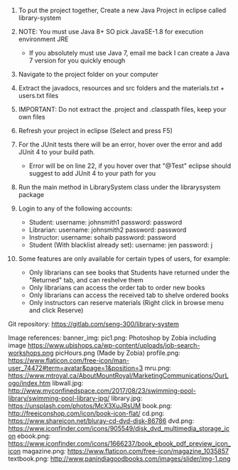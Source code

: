 1. To put the project together, Create a new Java Project in eclipse called library-system
2. NOTE: You must use Java 8+ SO pick JavaSE-1.8 for execution environment JRE
	- If you absolutely must use Java 7, email me back I can create a Java 7 version for you quickly enough
3. Navigate to the project folder on your computer
4. Extract the javadocs, resources and src folders and the materials.txt + users.txt files
5. IMPORTANT: Do not extract the .project and .classpath files, keep your own files
6. Refresh your project in eclipse (Select and press F5)
7. For the JUnit tests there will be an error, hover over the error and add JUnit 4 to your build path.
	- Error will be on line 22, if you hover over that "@Test" eclipse should suggest to add JUnit 4 to your path for you
8. Run the main method in LibrarySystem class under the librarysystem package
9. Login to any of the following accounts:
	- Student:
		username: johnsmith1
		password: password
	- Librarian:
		username: johnsmith2
		password: password
	- Instructor:
		username: sohaib
		password: password
	- Student (With blacklist already set):
		username: jen
		password: j

10. Some features are only available for certain types of users, for example:
	- Only librarians can see books that Students have returned under the "Returned" tab, and can reshelve them
	- Only librarians can access the order tab to order new books
	- Only librarians can access the received tab to shelve ordered books
	- Only instructors can reserve materials (Right click in browse menu and click Reserve)
	
Git repository: https://gitlab.com/seng-300/library-system

Image references:
banner_img:
pic1.png: Photoshop by Zobia including image https://www.ubishops.ca/wp-content/uploads/job-search-workshops.png
picHours.png (Made by Zobia)
profile.png: https://www.flaticon.com/free-icon/man-user_74472#term=avatar&page=1&position=3
mru.png: https://www.mtroyal.ca/AboutMountRoyal/MarketingCommunications/OurLogo/index.htm
libwall.jpg: http://www.myconfinedspace.com/2017/08/23/swimming-pool-library/swimming-pool-library-jpg/
library.jpg: https://unsplash.com/photos/McX3XuJRsUM
book.png: http://freeiconshop.com/icon/book-icon-flat/
cd.png: https://www.shareicon.net/bluray-cd-dvd-disk-86786
dvd.png: https://www.iconfinder.com/icons/905549/disk_dvd_multimedia_storage_icon
ebook.png: https://www.iconfinder.com/icons/1666237/book_ebook_pdf_preview_icon_icon
magazine.png: https://www.flaticon.com/free-icon/magazine_1035857
textbook.png: http://www.panindiagoodbooks.com/images/slider/img-1.png
